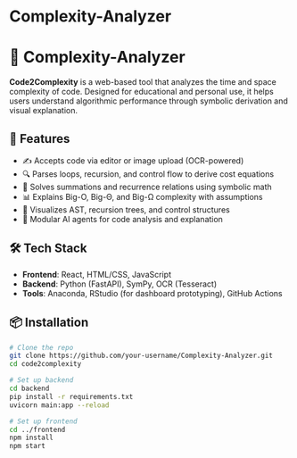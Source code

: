 # Complexity-Analyzer


# 🧠 Complexity-Analyzer

**Code2Complexity** is a web-based tool that analyzes the time and space complexity of code. Designed for educational and personal use, it helps users understand algorithmic performance through symbolic derivation and visual explanation.

## 🚀 Features

- ✍️ Accepts code via editor or image upload (OCR-powered)
- 🔍 Parses loops, recursion, and control flow to derive cost equations
- 📐 Solves summations and recurrence relations using symbolic math
- 📊 Explains Big-O, Big-Θ, and Big-Ω complexity with assumptions
- 🌳 Visualizes AST, recursion trees, and control structures
- 🧩 Modular AI agents for code analysis and explanation

## 🛠️ Tech Stack

- **Frontend**: React, HTML/CSS, JavaScript
- **Backend**: Python (FastAPI), SymPy, OCR (Tesseract)
- **Tools**: Anaconda, RStudio (for dashboard prototyping), GitHub Actions

## 📦 Installation

```bash
# Clone the repo
git clone https://github.com/your-username/Complexity-Analyzer.git
cd code2complexity

# Set up backend
cd backend
pip install -r requirements.txt
uvicorn main:app --reload

# Set up frontend
cd ../frontend
npm install
npm start

